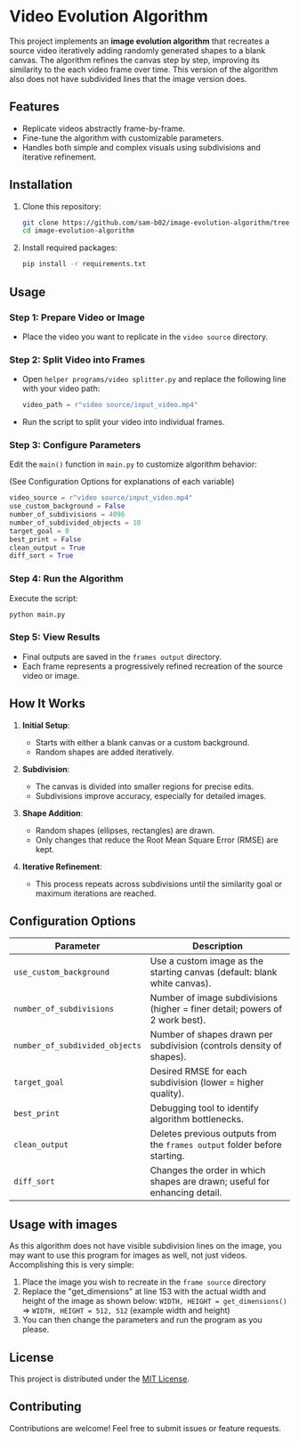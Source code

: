 # Video Evolution Algorithm

This project implements an **image evolution algorithm** that recreates a source video iteratively adding randomly generated shapes to a blank canvas. The algorithm refines the canvas step by step, improving its similarity to the each video frame over time. This version of the algorithm also does not have subdivided lines that the image version does. 


## Features

- Replicate videos abstractly frame-by-frame.
- Fine-tune the algorithm with customizable parameters.
- Handles both simple and complex visuals using subdivisions and iterative refinement.


## Installation

1. Clone this repository:
   ```bash
   git clone https://github.com/sam-b02/image-evolution-algorithm/tree/video_evolution
   cd image-evolution-algorithm
   ```

2. Install required packages:
   ```bash
   pip install -r requirements.txt
   ```


## Usage

### Step 1: Prepare Video or Image
- Place the video you want to replicate in the `video source` directory.

### Step 2: Split Video into Frames
- Open `helper programs/video splitter.py` and replace the following line with your video path:
   ```python
   video_path = r"video source/input_video.mp4"
   ```
- Run the script to split your video into individual frames.

### Step 3: Configure Parameters
Edit the `main()` function in `main.py` to customize algorithm behavior:

(See Configuration Options for explanations of each variable)
```python
video_source = r"video source/input_video.mp4"
use_custom_background = False
number_of_subdivisions = 4096
number_of_subdivided_objects = 10
target_goal = 0
best_print = False
clean_output = True
diff_sort = True
```
### Step 4: Run the Algorithm
Execute the script:
```bash
python main.py
```

### Step 5: View Results
- Final outputs are saved in the `frames output` directory.
- Each frame represents a progressively refined recreation of the source video or image.


## How It Works

1. **Initial Setup**:  
   - Starts with either a blank canvas or a custom background.  
   - Random shapes are added iteratively.

2. **Subdivision**:  
   - The canvas is divided into smaller regions for precise edits.  
   - Subdivisions improve accuracy, especially for detailed images.

3. **Shape Addition**:  
   - Random shapes (ellipses, rectangles) are drawn.  
   - Only changes that reduce the Root Mean Square Error (RMSE) are kept.

4. **Iterative Refinement**:  
   - This process repeats across subdivisions until the similarity goal or maximum iterations are reached.


## Configuration Options

| Parameter                  | Description                                                                 |
|----------------------------|-----------------------------------------------------------------------------|
| `use_custom_background`    | Use a custom image as the starting canvas (default: blank white canvas).    |
| `number_of_subdivisions`   | Number of image subdivisions (higher = finer detail; powers of 2 work best).|
| `number_of_subdivided_objects` | Number of shapes drawn per subdivision (controls density of shapes).    |
| `target_goal`              | Desired RMSE for each subdivision (lower = higher quality).                |
| `best_print`               | Debugging tool to identify algorithm bottlenecks.                          |
| `clean_output`             | Deletes previous outputs from the `frames output` folder before starting.  |
| `diff_sort`                | Changes the order in which shapes are drawn; useful for enhancing detail.  |

## Usage with images

As this algorithm does not have visible subdivision lines on the image, you may want to use this program for images as well, not just videos. Accomplishing this is very simple: 

1. Place the image you wish to recreate in the `frame source` directory
2. Replace the "get_dimensions" at line 153 with the actual width and height of the image as shown below:
   ```WIDTH, HEIGHT = get_dimensions()``` => ```WIDTH, HEIGHT = 512, 512``` (example width and height)
3. You can then change the parameters and run the program as you please.

   
## License

This project is distributed under the [MIT License](LICENSE).

## Contributing

Contributions are welcome! Feel free to submit issues or feature requests.
